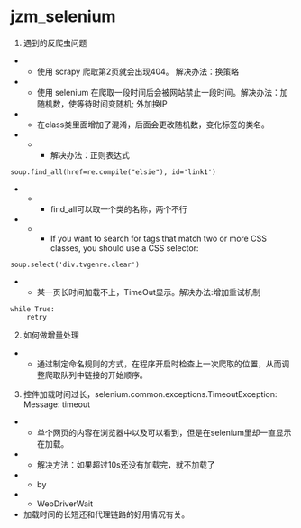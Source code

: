 # jzm_selenium
1. 遇到的反爬虫问题
+ + 使用 scrapy 爬取第2页就会出现404。 解决办法：换策略
+ + 使用 selenium 在爬取一段时间后会被网站禁止一段时间。解决办法：加随机数，使等待时间变随机; 外加换IP
+ + 在class类里面增加了混淆，后面会更改随机数，变化标签的类名。
+ + + 解决办法：正则表达式
```
soup.find_all(href=re.compile("elsie"), id='link1')
```
+ + + find_all可以取一个类的名称，两个不行
+ + + If you want to search for tags that match two or more CSS classes, you should use a CSS selector:
```
soup.select('div.tvgenre.clear')
```
+ + 某一页长时间加载不上，TimeOut显示。解决办法:增加重试机制
```
while True:
    retry
```
2. 如何做增量处理
+ + 通过制定命名规则的方式，在程序开启时检查上一次爬取的位置，从而调整爬取队列中链接的开始顺序。

3. 控件加载时间过长，selenium.common.exceptions.TimeoutException: Message: timeout
+ + 单个网页的内容在浏览器中以及可以看到，但是在selenium里却一直显示在加载。
+ + 解决方法：如果超过10s还没有加载完，就不加载了
+ + by
+ + WebDriverWait
+ 加载时间的长短还和代理链路的好用情况有关。
